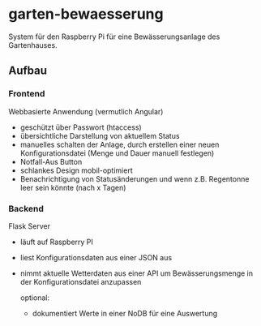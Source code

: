 # garten-bewaesserung
System für den Raspberry Pi für eine Bewässerungsanlage des Gartenhauses.

## Aufbau

### Frontend
Webbasierte Anwendung (vermutlich Angular)
- geschützt über Passwort (htaccess)
- übersichtliche Darstellung von aktuellem Status
- manuelles schalten der Anlage, durch erstellen einer neuen Konfigurationsdatei (Menge und Dauer manuell festlegen)
- Notfall-Aus Button
- schlankes Design mobil-optimiert
- Benachrichtigung von Statusänderungen und wenn z.B. Regentonne leer sein könnte (nach x Tagen)

### Backend
Flask Server
- läuft auf Raspberry PI
- liest Konfigurationsdaten aus einer JSON aus
- nimmt aktuelle Wetterdaten aus einer API um Bewässerungsmenge in der Konfigurationsdatei anzupassen

  optional:
  - dokumentiert Werte in einer NoDB für eine Auswertung
